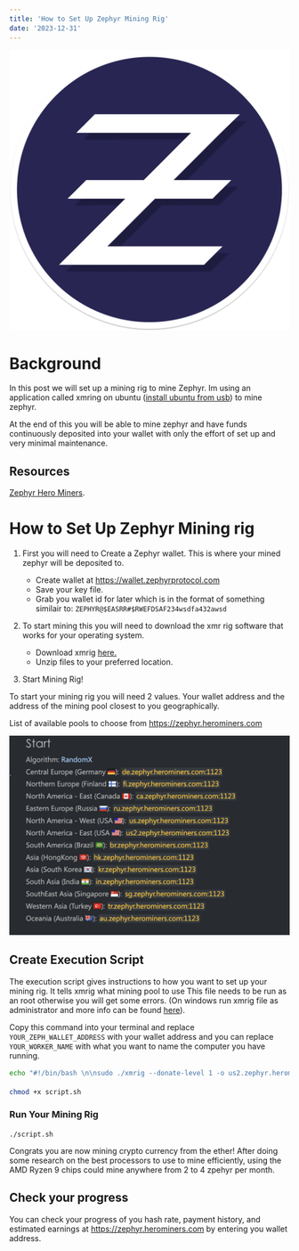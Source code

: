 ```yaml
---
title: 'How to Set Up Zephyr Mining Rig'
date: '2023-12-31'
---
```


![Pepe Link](https://raw.githubusercontent.com/ducks23/markdown-blog/main/images/zephyr.webp)


# Background

In this post we will set up a mining rig to mine Zephyr. Im using an application called xmring on ubuntu ([install ubuntu from usb](https://help.ubuntu.com/community/Installation/FromUSBStick)) to mine zephyr.

At the end of this you will be able to mine zephyr and have funds continuously deposited into your wallet with only the effort of set up and very minimal maintenance.

## Resources

[Zephyr Hero Miners](https://zephyr.herominers.com/#). 



# How to Set Up Zephyr Mining rig
1. First you will need to Create a Zephyr wallet. This is where your mined zephyr will be deposited to. 
   - Create wallet at https://wallet.zephyrprotocol.com
    - Save your key file.
    - Grab you wallet id for later which is in the format of something similair to: ```ZEPHYR@$EASRR#$RWEFDSAF234wsdfa432awsd```

2.  To start mining this you will need to download the xmr rig software that works for your operating system.
    - Download xmrig [here.](https://xmrig.com/download)
    - Unzip files to your preferred location.

3. Start Mining Rig!


To start your mining rig you will need 2 values. Your wallet address and the address of the mining pool closest to you geographically.

List of available pools to choose from https://zephyr.herominers.com


![Mining pools](https://raw.githubusercontent.com/ducks23/markdown-blog/main/images/mining_pools.png)


## Create Execution Script
 
The execution script gives instructions to how you want to set up your mining rig. It tells xmrig what mining pool to use
This file needs to be run as an root otherwise you will get some errors. (On windows run xmrig file as administrator and more info can be found [here](https://zephyr.herominers.com/#how-to-mine-zephyr-zeph)).

Copy this command into your terminal and replace ```YOUR_ZEPH_WALLET_ADDRESS``` with your wallet address and you can replace ```YOUR_WORKER_NAME``` with what you want to name the computer you have running.


```bash 
echo "#!/bin/bash \n\nsudo ./xmrig --donate-level 1 -o us2.zephyr.herominers.com:1123 -u YOUR_ZEPH_WALLET_ADDRESS -p YOUR_WORKER_NAME -a rx/0 -k" > script.sh 

chmod +x script.sh
```
### Run Your Mining Rig
```
./script.sh
```

Congrats you are now mining crypto currency from the ether! After doing some research on the best processors to use to mine efficiently, using the AMD Ryzen 9 chips could mine anywhere from 2 to 4 zpehyr per month.


## Check your progress

You can check your progress of you hash rate, payment history, and estimated earnings at https://zephyr.herominers.com by entering you wallet address.